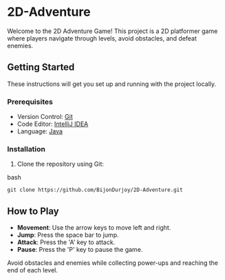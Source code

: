 # 2D-Adventure

Welcome to the 2D Adventure Game! This project is a 2D platformer game where players navigate through levels, avoid obstacles, and defeat enemies.

## Getting Started

These instructions will get you set up and running with the project locally.

### Prerequisites

* Version Control: [Git](https://git-scm.com/)
* Code Editor: [IntelliJ IDEA](https://www.jetbrains.com/idea/)
* Language: [Java](https://www.java.com/en/)

### Installation

1. Clone the repository using Git:

bash
```
git clone https://github.com/BijonDurjoy/2D-Adventure.git
```

## How to Play

- **Movement**: Use the arrow keys to move left and right.
- **Jump**: Press the space bar to jump.
- **Attack**: Press the 'A' key to attack.
- **Pause**: Press the 'P' key to pause the game.

Avoid obstacles and enemies while collecting power-ups and reaching the end of each level.
